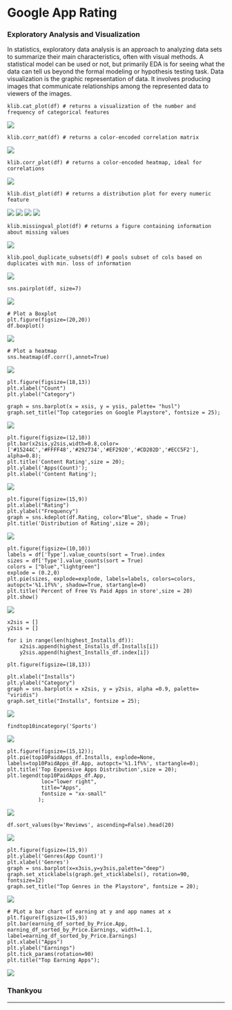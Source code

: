 # Google App Rating
### Exploratory Analysis and Visualization
In statistics, exploratory data analysis is an approach to analyzing data sets to summarize their main characteristics, often with visual methods. A statistical model can be used or not, but primarily EDA is for seeing what the data can tell us beyond the formal modeling or hypothesis testing task. Data visualization is the graphic representation of data. It involves producing images that communicate relationships among the represented data to viewers of the images.
```
klib.cat_plot(df) # returns a visualization of the number and frequency of categorical features
```
![](https://stream-download.herokuapp.com/53292)

```
klib.corr_mat(df) # returns a color-encoded correlation matrix
```
![](https://stream-download.herokuapp.com/53308)
```
klib.corr_plot(df) # returns a color-encoded heatmap, ideal for correlations
```
![](https://stream-download.herokuapp.com/53310)
```
klib.dist_plot(df) # returns a distribution plot for every numeric feature
```
![](https://stream-download.herokuapp.com/53314)
![](https://stream-download.herokuapp.com/53319)
![](https://stream-download.herokuapp.com/53321)
![](https://stream-download.herokuapp.com/53323)

```
klib.missingval_plot(df) # returns a figure containing information about missing values
```
![](https://stream-download.herokuapp.com/53327)


```
klib.pool_duplicate_subsets(df) # pools subset of cols based on duplicates with min. loss of information
```
![](https://stream-download.herokuapp.com/53330)

```
sns.pairplot(df, size=7)
```
![](https://stream-download.herokuapp.com/53332)

```
# Plot a Boxplot
plt.figure(figsize=(20,20))
df.boxplot()
```
![](https://stream-download.herokuapp.com/53335)

```
# Plot a heatmap
sns.heatmap(df.corr(),annot=True)
```
![](https://stream-download.herokuapp.com/53338)

```
plt.figure(figsize=(18,13))
plt.xlabel("Count")
plt.ylabel("Category")

graph = sns.barplot(x = xsis, y = ysis, palette= "husl")
graph.set_title("Top categories on Google Playstore", fontsize = 25);
```
![](https://stream-download.herokuapp.com/53340)


```
plt.figure(figsize=(12,10))
plt.bar(x2sis,y2sis,width=0.8,color=['#15244C','#FFFF48','#292734','#EF2920','#CD202D','#ECC5F2'], alpha=0.8);
plt.title('Content Rating',size = 20);
plt.ylabel('Apps(Count)');
plt.xlabel('Content Rating');
```
![](https://stream-download.herokuapp.com/53342)

```
plt.figure(figsize=(15,9))
plt.xlabel("Rating")
plt.ylabel("Frequency")
graph = sns.kdeplot(df.Rating, color="Blue", shade = True)
plt.title('Distribution of Rating',size = 20);
```
![](https://stream-download.herokuapp.com/53344)


```
plt.figure(figsize=(10,10))
labels = df['Type'].value_counts(sort = True).index
sizes = df['Type'].value_counts(sort = True)
colors = ["blue","lightgreen"]
explode = (0.2,0)
plt.pie(sizes, explode=explode, labels=labels, colors=colors, autopct='%1.1f%%', shadow=True, startangle=0)
plt.title('Percent of Free Vs Paid Apps in store',size = 20)
plt.show()
```
![](https://stream-download.herokuapp.com/53346)


```
x2sis = []
y2sis = []

for i in range(len(highest_Installs_df)):
    x2sis.append(highest_Installs_df.Installs[i])
    y2sis.append(highest_Installs_df.index[i])

plt.figure(figsize=(18,13))

plt.xlabel("Installs")
plt.ylabel("Category")
graph = sns.barplot(x = x2sis, y = y2sis, alpha =0.9, palette= "viridis")
graph.set_title("Installs", fontsize = 25);
```
![](https://stream-download.herokuapp.com/53348)



```
findtop10incategory('Sports')
```
![](https://stream-download.herokuapp.com/53350)


```
plt.figure(figsize=(15,12));
plt.pie(top10PaidApps_df.Installs, explode=None, labels=top10PaidApps_df.App, autopct='%1.1f%%', startangle=0);
plt.title('Top Expensive Apps Distribution',size = 20);
plt.legend(top10PaidApps_df.App, 
           loc="lower right",
           title="Apps",
           fontsize = "xx-small"
          );
```
![](https://stream-download.herokuapp.com/53353)


```
df.sort_values(by='Reviews', ascending=False).head(20)
```
![](https://stream-download.herokuapp.com/53356)


```
plt.figure(figsize=(15,9))
plt.ylabel('Genres(App Count)')
plt.xlabel('Genres')
graph = sns.barplot(x=x3sis,y=y3sis,palette="deep")
graph.set_xticklabels(graph.get_xticklabels(), rotation=90, fontsize=12)
graph.set_title("Top Genres in the Playstore", fontsize = 20);
```
![](https://stream-download.herokuapp.com/53359)




```
# PLot a bar chart of earning at y and app names at x
plt.figure(figsize=(15,9))
plt.bar(earning_df_sorted_by_Price.App, earning_df_sorted_by_Price.Earnings, width=1.1, label=earning_df_sorted_by_Price.Earnings)
plt.xlabel("Apps")
plt.ylabel("Earnings")
plt.tick_params(rotation=90)
plt.title("Top Earning Apps");
```
![](https://stream-download.herokuapp.com/53361)


### Thankyou 
***




